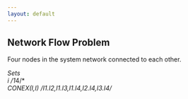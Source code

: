 ```yaml
---
layout: default
---
```


## Network Flow Problem

Four nodes in the system network connected to each other.

*Sets* <br>
*i /1*4/* <br>
*CONEX(I,I) /I1.I2,I1.I3,I1.I4,I2.I4,I3.I4/*
 

